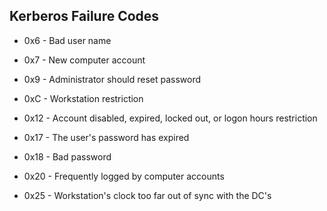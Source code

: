
## Kerberos Failure Codes  

* 0x6 - Bad user name  

* 0x7 - New computer account  

* 0x9 - Administrator should reset password  

* 0xC - Workstation restriction  

* 0x12 - Account disabled, expired, locked out, or logon hours restriction  

* 0x17 - The user's password has expired  

* 0x18 - Bad password  

* 0x20 - Frequently logged by computer accounts  

* 0x25 - Workstation's clock too far out of sync with the DC's  
